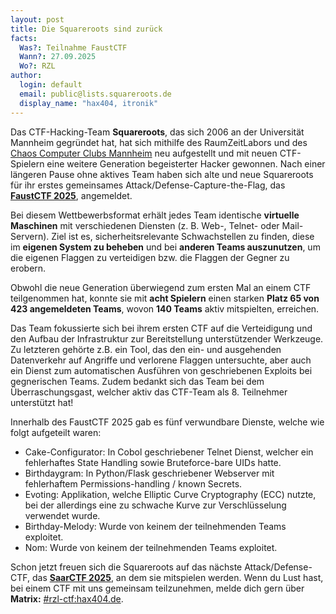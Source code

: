 ```yaml
---
layout: post
title: Die Squareroots sind zurück
facts:
  Was?: Teilnahme FaustCTF
  Wann?: 27.09.2025
  Wo?: RZL
author:
  login: default
  email: public@lists.squareroots.de
  display_name: "hax404, itronik"
---
```


Das CTF-Hacking-Team **Squareroots**, das sich 2006 an der Universität Mannheim gegründet hat, hat sich mithilfe des RaumZeitLabors und des [Chaos Computer Clubs Mannheim](https://mannheim.ccc.de) neu aufgestellt und mit neuen CTF-Spielern eine weitere Generation begeisterter Hacker gewonnen. Nach einer längeren Pause ohne aktives Team haben sich alte und neue Squareroots für ihr erstes gemeinsames Attack/Defense-Capture-the-Flag, das [**FaustCTF 2025**](https://2025.faustctf.net/), angemeldet.

Bei diesem Wettbewerbsformat erhält jedes Team identische **virtuelle Maschinen** mit verschiedenen Diensten (z. B. Web-, Telnet- oder Mail-Servern). Ziel ist es, sicherheitsrelevante Schwachstellen zu finden, diese im **eigenen System zu beheben** und bei **anderen Teams auszunutzen**, um die eigenen Flaggen zu verteidigen bzw. die Flaggen der Gegner zu erobern.

Obwohl die neue Generation überwiegend zum ersten Mal an einem CTF teilgenommen hat, konnte sie mit **acht Spielern** einen starken **Platz 65 von 423 angemeldeten Teams**, wovon **140 Teams** aktiv mitspielten, erreichen.

Das Team fokussierte sich bei ihrem ersten CTF auf die Verteidigung und den Aufbau der Infrastruktur zur Bereitstellung unterstützender Werkzeuge. Zu letzteren gehörte z.B. ein Tool, das den ein- und ausgehenden Datenverkehr auf Angriffe und verlorene Flaggen untersuchte, aber auch ein Dienst zum automatischen Ausführen von geschriebenen Exploits bei gegnerischen Teams. Zudem bedankt sich das Team bei dem Überraschungsgast, welcher aktiv das CTF-Team als 8. Teilnehmer unterstützt hat!

Innerhalb des FaustCTF 2025 gab es fünf verwundbare Dienste, welche wie folgt aufgeteilt waren:
- Cake-Configurator: In Cobol geschriebener Telnet Dienst, welcher ein fehlerhaftes State Handling sowie Bruteforce-bare UIDs hatte.
- Birthdaygram: In Python/Flask geschriebener Webserver mit fehlerhaftem Permissions-handling / known Secrets.
- Evoting: Applikation, welche Elliptic Curve Cryptography (ECC) nutzte, bei der allerdings eine zu schwache Kurve zur Verschlüsselung verwendet wurde.
- Birthday-Melody: Wurde von keinem der teilnehmenden Teams exploitet.
- Nom: Wurde von keinem der teilnehmenden Teams exploitet.


Schon jetzt freuen sich die Squareroots auf das nächste Attack/Defense-CTF, das [**SaarCTF 2025**](https://ctf.saarland/), an dem sie mitspielen werden.
Wenn du Lust hast, bei einem CTF mit uns gemeinsam teilzunehmen, melde dich gern über **Matrix:** [#rzl-ctf:hax404.de](https://matrix.to/#/#rzl-ctf:hax404.de).
